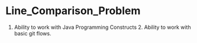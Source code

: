 # Line_Comparison_Problem
1. Ability to work with Java Programming Constructs 2. Ability to work with basic git flows.
